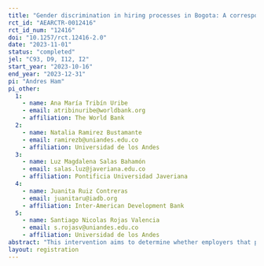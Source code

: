 ```yaml
---
title: "Gender discrimination in hiring processes in Bogota: A correspondence Study"
rct_id: "AEARCTR-0012416"
rct_id_num: "12416"
doi: "10.1257/rct.12416-2.0"
date: "2023-11-01"
status: "completed"
jel: "C93, D9, I12, I2"
start_year: "2023-10-16"
end_year: "2023-12-31"
pi: "Andres Ham"
pi_other:
  1:
    - name: Ana María Tribín Uribe
    - email: atribinuribe@worldbank.org
    - affiliation: The World Bank
  2:
    - name: Natalia Ramirez Bustamante
    - email: ramirezb@uniandes.edu.co
    - affiliation: Universidad de los Andes
  3:
    - name: Luz Magdalena Salas Bahamón
    - email: salas.luz@javeriana.edu.co
    - affiliation: Pontificia Universidad Javeriana
  4:
    - name: Juanita Ruiz Contreras
    - email: juanitaru@iadb.org
    - affiliation: Inter-American Development Bank
  5:
    - name: Santiago Nicolas Rojas Valencia
    - email: s.rojasv@uniandes.edu.co
    - affiliation: Universidad de los Andes
abstract: "This intervention aims to determine whether employers that post online vacancies discriminate against men and women applicants based on their potential and effective parental situation. We conduct a correspondence study in one of Colombia’s largest online platforms for job seekers, where we apply with six different profiles that vary by sex, effective parental status, and potential parental status. We will apply to different types of sectors and occupations to try and capture differences across economic activities that are male or female dominated. We expect this evidence to help disentangle the effect of discrimination due to potential and effective parenthood in online job applications, for which there is scarce evidence, especially in a developing country setting."
layout: registration
---
```


